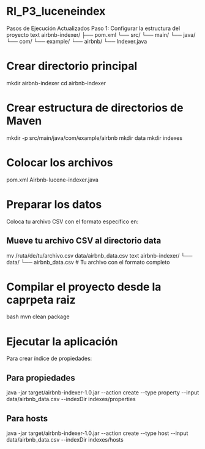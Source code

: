 # RI_P3_luceneindex
Pasos de Ejecución Actualizados
Paso 1: Configurar la estructura del proyecto
text
airbnb-indexer/
├── pom.xml
└── src/
    └── main/
        └── java/
            └── com/
                └── example/
                    └── airbnb/
                        └── Indexer.java

# Crear directorio principal
mkdir airbnb-indexer
cd airbnb-indexer

# Crear estructura de directorios de Maven
mkdir -p src/main/java/com/example/airbnb
mkdir data
mkdir indexes

# Colocar los archivos
pom.xml
Airbnb-lucene-indexer.java

# Preparar los datos
Coloca tu archivo CSV con el formato específico en:
## Mueve tu archivo CSV al directorio data
mv /ruta/de/tu/archivo.csv data/airbnb_data.csv
text
airbnb-indexer/
└── data/
    └── airbnb_data.csv  # Tu archivo con el formato completo
# Compilar el proyecto desde la caprpeta raiz
bash
mvn clean package

# Ejecutar la aplicación
Para crear índice de propiedades:

## Para propiedades
java -jar target/airbnb-indexer-1.0.jar --action create --type property --input data/airbnb_data.csv --indexDir indexes/properties

## Para hosts
java -jar target/airbnb-indexer-1.0.jar --action create --type host --input data/airbnb_data.csv --indexDir indexes/hosts
